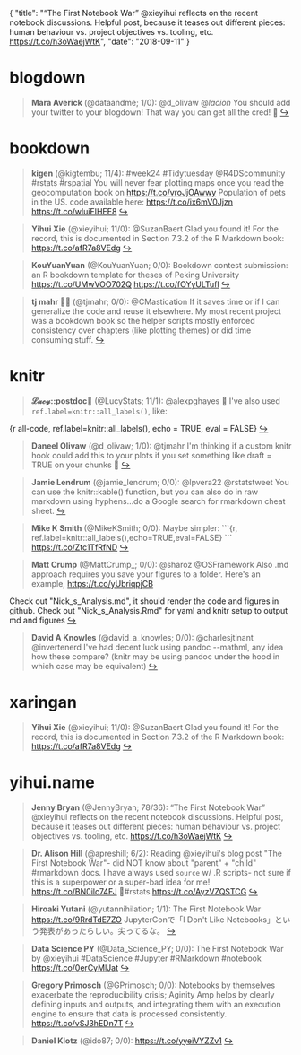 {
  "title": "“The First Notebook War” @xieyihui reflects on the recent notebook discussions. Helpful post, because it teases out different pieces: human behaviour vs. project objectives vs. tooling, etc. https://t.co/h3oWaejWtK",
  "date": "2018-09-11"
}

# blogdown

> **Mara Averick** (@dataandme; 1/0): @d_olivaw @_lacion_ You should add your twitter to your blogdown! That way you can get all the cred! 💯  [&#8618;](https://twitter.com/xieyihui/status/1039158151151603712)

<!-- -->


# bookdown

> **kigen** (@kigtembu; 11/4): #week24 #Tidytuesday @R4DScommunity #rstats #rspatial You will never fear plotting maps once you read the geocomputation book on https://t.co/vroJjOAwwy Population of pets in the US. code available here: https://t.co/ix6mV0Jjzn https://t.co/wluiFIHEE8  [&#8618;](https://twitter.com/xieyihui/status/1039248718212546561)

<!-- -->


> **Yihui Xie** (@xieyihui; 11/0): @SuzanBaert Glad you found it! For the record, this is documented in Section 7.3.2 of the R Markdown book: https://t.co/afR7a8VEdg  [&#8618;](https://twitter.com/xieyihui/status/1038997124740993024)

<!-- -->


> **KouYuanYuan** (@KouYuanYuan; 0/0): Bookdown contest submission: an R bookdown template for theses of Peking University https://t.co/UMwVOO702Q https://t.co/fOYyULTufl  [&#8618;](https://twitter.com/xieyihui/status/1039151272132149260)

<!-- -->


> **tj mahr 🍕🍍** (@tjmahr; 0/0): @CMastication If it saves time or if I can generalize the code and reuse it elsewhere. My most recent project was a bookdown book so the helper scripts mostly enforced consistency over chapters (like plotting themes) or did time consuming stuff.  [&#8618;](https://twitter.com/xieyihui/status/1039120206210183169)

<!-- -->


# knitr

> **𝓛𝓾𝓬𝔂::postdoc🌻** (@LucyStats; 11/1): @alexpghayes 🙌 I've also used `ref.label=knitr::all_labels()`, like:
>
{r all-code, ref.label=knitr::all_labels(), echo = TRUE, eval = FALSE}  [&#8618;](https://twitter.com/xieyihui/status/1039178545715662848)

<!-- -->


> **Daneel Olivaw** (@d_olivaw; 1/0): @tjmahr I'm thinking if a custom knitr hook could add this to your plots if you set something like draft = TRUE on your chunks 🤔  [&#8618;](https://twitter.com/xieyihui/status/1039240652263960576)

<!-- -->


> **Jamie Lendrum** (@jamie_lendrum; 0/0): @lpvera22 @rstatstweet You can use the knitr::kable() function, but you can also do in raw markdown using hyphens...do a Google search for rmarkdown cheat sheet.  [&#8618;](https://twitter.com/xieyihui/status/1039248856825962496)

<!-- -->


> **Mike K Smith** (@MikeKSmith; 0/0): Maybe simpler:
\`\`\`{r, ref.label=knitr::all_labels(),echo=TRUE,eval=FALSE}
\`\`\` https://t.co/Ztc1TfRfND  [&#8618;](https://twitter.com/xieyihui/status/1039224777137971200)

<!-- -->


> **Matt Crump** (@MattCrump_; 0/0): @sharoz @OSFramework Also .md approach requires you save your figures to a folder. Here's an example, https://t.co/yUbriqpjCB
>
Check out "Nick_s_Analysis.md", it should render the code and figures in github. Check out "Nick_s_Analysis.Rmd" for yaml and knitr setup to output md and figures  [&#8618;](https://twitter.com/xieyihui/status/1039120006435495936)

<!-- -->


> **David A Knowles** (@david_a_knowles; 0/0): @charlesjtinant @invertenerd I've had decent luck using pandoc --mathml, any idea how these compare? (knitr may be using pandoc under the hood in which case may be equivalent)  [&#8618;](https://twitter.com/xieyihui/status/1038998745990541312)

<!-- -->


# xaringan

> **Yihui Xie** (@xieyihui; 11/0): @SuzanBaert Glad you found it! For the record, this is documented in Section 7.3.2 of the R Markdown book: https://t.co/afR7a8VEdg  [&#8618;](https://twitter.com/xieyihui/status/1038997124740993024)

<!-- -->


# yihui.name

> **Jenny Bryan** (@JennyBryan; 78/36): “The First Notebook War”
@xieyihui reflects on the recent notebook discussions. Helpful post, because it teases out different pieces: human behaviour vs. project objectives vs. tooling, etc. https://t.co/h3oWaejWtK  [&#8618;](https://twitter.com/xieyihui/status/1039266789547335680)

<!-- -->


> **Dr. Alison Hill** (@apreshill; 6/2): Reading @xieyihui's blog post "The First Notebook War"- did NOT know about "parent" + "child" #rmarkdown docs. I have always used `source` w/ .R scripts- not sure if this is a superpower or a super-bad idea for me! https://t.co/BN0ilc74FJ 🤱#rstats https://t.co/AyzVZQSTCG  [&#8618;](https://twitter.com/xieyihui/status/1039342018822950912)

<!-- -->


> **Hiroaki Yutani** (@yutannihilation; 1/1): The First Notebook War https://t.co/9RrdTdE7ZO JupyterConで「I Don't Like Notebooks」という発表があったらしい。尖ってるな。  [&#8618;](https://twitter.com/xieyihui/status/1039345326233202689)

<!-- -->


> **Data Science PY** (@Data_Science_PY; 0/0): The First Notebook War
by @xieyihui
#DataScience #Jupyter #RMarkdown #notebook
https://t.co/0erCyMlJat  [&#8618;](https://twitter.com/xieyihui/status/1039326087405363200)

<!-- -->


> **Gregory Primosch** (@GPrimosch; 0/0): Notebooks by themselves exacerbate the reproducibility crisis; Aginity Amp helps by clearly defining inputs and outputs, and integrating them with an execution engine to ensure that data is processed consistently. https://t.co/vSJ3hEDn7T  [&#8618;](https://twitter.com/xieyihui/status/1039318887546986496)

<!-- -->


> **Daniel Klotz** (@ido87; 0/0): https://t.co/yyeiVYZZv1  [&#8618;](https://twitter.com/xieyihui/status/1039289232924307456)

<!-- -->


